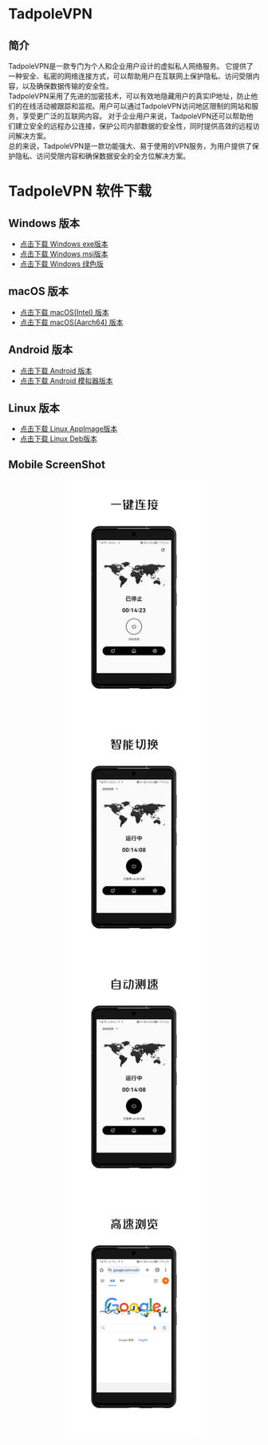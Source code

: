 # TadpoleVPN
## 简介
TadpoleVPN是一款专门为个人和企业用户设计的虚拟私人网络服务。
它提供了一种安全、私密的网络连接方式，可以帮助用户在互联网上保护隐私、访问受限内容，以及确保数据传输的安全性。  
TadpoleVPN采用了先进的加密技术，可以有效地隐藏用户的真实IP地址，防止他们的在线活动被跟踪和监视。用户可以通过TadpoleVPN访问地区限制的网站和服务，享受更广泛的互联网内容。
对于企业用户来说，TadpoleVPN还可以帮助他们建立安全的远程办公连接，保护公司内部数据的安全性，同时提供高效的远程访问解决方案。  
总的来说，TadpoleVPN是一款功能强大、易于使用的VPN服务，为用户提供了保护隐私、访问受限内容和确保数据安全的全方位解决方案。

# TadpoleVPN 软件下载

## Windows 版本
- [点击下载 Windows exe版本](https://github.com/Pawdroid/TadpoleVPN/releases/download/1.1.0/Tadpole.VPN_1.1.0_x64-setup.exe)
- [点击下载 Windows msi版本](https://github.com/Pawdroid/TadpoleVPN/releases/download/1.1.0/Tadpole.VPN_1.1.0_x64_zh-CN.msi)
- [点击下载 Windows 绿色版](https://github.com/Pawdroid/TadpoleVPN/releases/download/1.1.0/TadpoleVPN_1.1.0_x64_portable.zip)

## macOS 版本
- [点击下载 macOS(Intel) 版本](https://github.com/Pawdroid/TadpoleVPN/releases/download/1.1.0/Tadpole.VPN_1.1.0_x64.dmg)
- [点击下载 macOS(Aarch64) 版本](https://github.com/Pawdroid/TadpoleVPN/releases/download/1.1.0/Tadpole.VPN_1.1.0_aarch64.dmg)

## Android 版本
- [点击下载 Android 版本](https://github.com/Pawdroid/TadpoleVPN/releases/download/1.1.0/Tadpole_VPN-1.0.6-meta-arm64-v8a-release.apk)
- [点击下载 Android 模拟器版本](https://github.com/Pawdroid/TadpoleVPN/releases/download/1.1.0/Tadpole_VPN-1.0.6-meta-x86_64-release.apk)

## Linux 版本
- [点击下载 Linux AppImage版本](https://github.com/Pawdroid/TadpoleVPN/releases/download/1.1.0/tadpole-vpn_1.1.0_amd64.AppImage)
- [点击下载 Linux Deb版本](https://github.com/Pawdroid/TadpoleVPN/releases/download/1.1.0/tadpole-vpn_1.1.0_amd64.deb)

## Mobile ScreenShot

<div  align="center">
  <img src="https://github.com/Pawdroid/TadpoleVPN/blob/main/static/s1.png?raw=true" width = "270" height = "480" alt="图片1" align=center />
  <img src="https://github.com/Pawdroid/TadpoleVPN/blob/main/static/s2.png?raw=true" width = "270" height = "480" alt="图片2" align=center />
</div>
<div  align="center">
  <img src="https://github.com/Pawdroid/TadpoleVPN/blob/main/static/s3.png?raw=true" width = "270" height = "480" alt="图片3" align=center />
  <img src="https://github.com/Pawdroid/TadpoleVPN/blob/main/static/s4.png?raw=true" width = "270" height = "480" alt="图片3" align=center />
</div>
